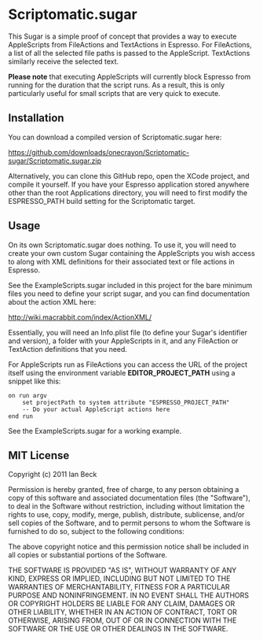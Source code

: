 # Scriptomatic.sugar

This Sugar is a simple proof of concept that provides a way to execute AppleScripts from FileActions and TextActions in Espresso. For FileActions, a list of all the selected file paths is passed to the AppleScript. TextActions similarly receive the selected text.

**Please note** that executing AppleScripts will currently block Espresso from running for the duration that the script runs. As a result, this is only particularly useful for small scripts that are very quick to execute.

## Installation

You can download a compiled version of Scriptomatic.sugar here:

<https://github.com/downloads/onecrayon/Scriptomatic-sugar/Scriptomatic.sugar.zip>

Alternatively, you can clone this GitHub repo, open the XCode project, and compile it yourself. If you have your Espresso application stored anywhere other than the root Applications directory, you will need to first modify the ESPRESSO_PATH build setting for the Scriptomatic target.

## Usage

On its own Scriptomatic.sugar does nothing. To use it, you will need to create your own custom Sugar containing the AppleScripts you wish access to along with XML definitions for their associated text or file actions in Espresso.

See the ExampleScripts.sugar included in this project for the bare minimum files you need to define your script sugar, and you can find documentation about the action XML here:

<http://wiki.macrabbit.com/index/ActionXML/>

Essentially, you will need an Info.plist file (to define your Sugar's identifier and version), a folder with your AppleScripts in it, and any FileAction or TextAction definitions that you need.

For AppleScripts run as FileActions you can access the URL of the project itself using the environment variable **EDITOR_PROJECT_PATH** using a snippet like this:

    on run argv
        set projectPath to system attribute "ESPRESSO_PROJECT_PATH"
        -- Do your actual AppleScript actions here
    end run

See the ExampleScripts.sugar for a working example.

## MIT License

Copyright (c) 2011 Ian Beck

Permission is hereby granted, free of charge, to any person obtaining a copy of this software and associated documentation files (the "Software"), to deal in the Software without restriction, including without limitation the rights to use, copy, modify, merge, publish, distribute, sublicense, and/or sell copies of the Software, and to permit persons to whom the Software is furnished to do so, subject to the following conditions:

The above copyright notice and this permission notice shall be included in all copies or substantial portions of the Software.

THE SOFTWARE IS PROVIDED "AS IS", WITHOUT WARRANTY OF ANY KIND, EXPRESS OR IMPLIED, INCLUDING BUT NOT LIMITED TO THE WARRANTIES OF MERCHANTABILITY, FITNESS FOR A PARTICULAR PURPOSE AND NONINFRINGEMENT. IN NO EVENT SHALL THE AUTHORS OR COPYRIGHT HOLDERS BE LIABLE FOR ANY CLAIM, DAMAGES OR OTHER LIABILITY, WHETHER IN AN ACTION OF CONTRACT, TORT OR OTHERWISE, ARISING FROM, OUT OF OR IN CONNECTION WITH THE SOFTWARE OR THE USE OR OTHER DEALINGS IN THE SOFTWARE.
